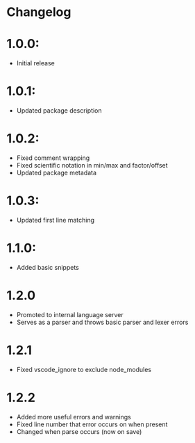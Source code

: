 # Changelog

# 1.0.0: 
- Initial release

# 1.0.1:
- Updated package description

# 1.0.2:
- Fixed comment wrapping
- Fixed scientific notation in min/max and factor/offset
- Updated package metadata

# 1.0.3:
- Updated first line matching

# 1.1.0:
- Added basic snippets
  
# 1.2.0
- Promoted to internal language server
- Serves as a parser and throws basic parser and lexer errors

# 1.2.1 
- Fixed vscode_ignore to exclude node_modules

# 1.2.2
- Added more useful errors and warnings
- Fixed line number that error occurs on when present
- Changed when parse occurs (now on save)

